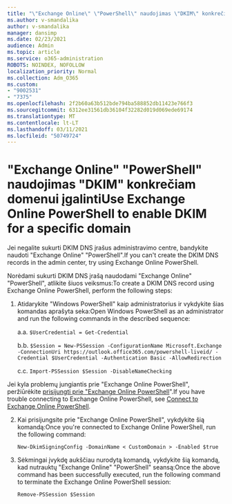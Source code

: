 ```yaml
---
title: "\"Exchange Online\" \"PowerShell\" naudojimas \"DKIM\" konkrečiam domenui įgalinti"
ms.author: v-smandalika
author: v-smandalika
manager: dansimp
ms.date: 02/23/2021
audience: Admin
ms.topic: article
ms.service: o365-administration
ROBOTS: NOINDEX, NOFOLLOW
localization_priority: Normal
ms.collection: Adm_O365
ms.custom:
- "9002531"
- "7375"
ms.openlocfilehash: 2f2b60a63b512bde794ba588852db11423e766f3
ms.sourcegitcommit: 6312ee31561db36104f32282d019d069ede69174
ms.translationtype: MT
ms.contentlocale: lt-LT
ms.lasthandoff: 03/11/2021
ms.locfileid: "50749724"
---
```

# <a name="use-exchange-online-powershell-to-enable-dkim-for-a-specific-domain"></a><span data-ttu-id="fb1d5-102">"Exchange Online" "PowerShell" naudojimas "DKIM" konkrečiam domenui įgalinti</span><span class="sxs-lookup"><span data-stu-id="fb1d5-102">Use Exchange Online PowerShell to enable DKIM for a specific domain</span></span>

<span data-ttu-id="fb1d5-103">Jei negalite sukurti DKIM DNS įrašus administravimo centre, bandykite naudoti "Exchange Online" "PowerShell".</span><span class="sxs-lookup"><span data-stu-id="fb1d5-103">If you can't create the DKIM DNS records in the admin center, try using Exchange Online PowerShell.</span></span> 

<span data-ttu-id="fb1d5-104">Norėdami sukurti DKIM DNS įrašą naudodami "Exchange Online" "PowerShell", atlikite šiuos veiksmus:</span><span class="sxs-lookup"><span data-stu-id="fb1d5-104">To create a DKIM DNS record using Exchange Online PowerShell, perform the following steps:</span></span>

1. <span data-ttu-id="fb1d5-105">Atidarykite "Windows PowerShell" kaip administratorius ir vykdykite šias komandas aprašyta seka:</span><span class="sxs-lookup"><span data-stu-id="fb1d5-105">Open Windows PowerShell as an administrator and run the following commands in the described sequence:</span></span>

    <span data-ttu-id="fb1d5-106">a.</span><span class="sxs-lookup"><span data-stu-id="fb1d5-106">a.</span></span> `$UserCredential = Get-Credential`

    <span data-ttu-id="fb1d5-107">b.</span><span class="sxs-lookup"><span data-stu-id="fb1d5-107">b.</span></span> `$Session = New-PSSession -ConfigurationName Microsoft.Exchange -ConnectionUri https://outlook.office365.com/powershell-liveid/ -Credential $UserCredential -Authentication Basic -AllowRedirection`

    <span data-ttu-id="fb1d5-108">c.</span><span class="sxs-lookup"><span data-stu-id="fb1d5-108">c.</span></span> `Import-PSSession $Session -DisableNameChecking`
    
<span data-ttu-id="fb1d5-109">Jei kyla problemų jungiantis prie "Exchange Online PowerShell", peržiūrėkite [prisijungti prie "Exchange Online PowerShell](https://docs.microsoft.com/powershell/exchange/connect-to-exchange-online-powershell)".</span><span class="sxs-lookup"><span data-stu-id="fb1d5-109">If you have trouble connecting to Exchange Online PowerShell, see [Connect to Exchange Online PowerShell](https://docs.microsoft.com/powershell/exchange/connect-to-exchange-online-powershell).</span></span>

2. <span data-ttu-id="fb1d5-110">Kai prisijungsite prie "Exchange Online PowerShell", vykdykite šią komandą:</span><span class="sxs-lookup"><span data-stu-id="fb1d5-110">Once you're connected to Exchange Online PowerShell, run the following command:</span></span>

    `New-DkimSigningConfig -DomainName < CustomDomain > -Enabled $true`

3. <span data-ttu-id="fb1d5-111">Sėkmingai įvykdę aukščiau nurodytą komandą, vykdykite šią komandą, kad nutrauktų "Exchange Online" "PowerShell" seansą:</span><span class="sxs-lookup"><span data-stu-id="fb1d5-111">Once the above command has been successfully executed, run the following command to terminate the Exchange Online PowerShell session:</span></span>

    `Remove-PSSession $Session` 



